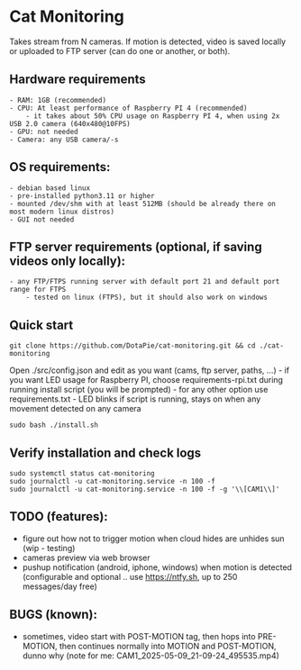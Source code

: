 # Cat Monitoring

Takes stream from N cameras. If motion is detected, video is saved locally or uploaded to FTP server (can do one or another, or both).

## Hardware requirements
    - RAM: 1GB (recommended)
    - CPU: At least performance of Raspberry PI 4 (recommended) 
        - it takes about 50% CPU usage on Raspberry PI 4, when using 2x USB 2.0 camera (640x480@10FPS)
    - GPU: not needed
    - Camera: any USB camera/-s

## OS requirements: 
    - debian based linux
    - pre-installed python3.11 or higher
    - mounted /dev/shm with at least 512MB (should be already there on most modern linux distros)
    - GUI not needed

## FTP server requirements (optional, if saving videos only locally):
    - any FTP/FTPS running server with default port 21 and default port range for FTPS
        - tested on linux (FTPS), but it should also work on windows

## Quick start
```
git clone https://github.com/DotaPie/cat-monitoring.git && cd ./cat-monitoring
```
Open ./src/config.json and edit as you want (cams, ftp server, paths, ...)
    - if you want LED usage for Raspberry PI, choose requirements-rpi.txt during running install script (you will be prompted)
    - for any other option use requirements.txt
    - LED blinks if script is running, stays on when any movement detected on any camera
```
sudo bash ./install.sh
```

## Verify installation and check logs
```
sudo systemctl status cat-monitoring
sudo journalctl -u cat-monitoring.service -n 100 -f 
sudo journalctl -u cat-monitoring.service -n 100 -f -g '\\[CAM1\\]'
```

## TODO (features):
- figure out how not to trigger motion when cloud hides are unhides sun (wip - testing)
- cameras preview via web browser
- pushup notification (android, iphone, windows) when motion is detected (configurable and optional .. use https://ntfy.sh, up to 250 messages/day free)

## BUGS (known):
- sometimes, video start with POST-MOTION tag, then hops into PRE-MOTION, then continues normally into MOTION and POST-MOTION, dunno why (note for me: CAM1_2025-05-09_21-09-24_495535.mp4)